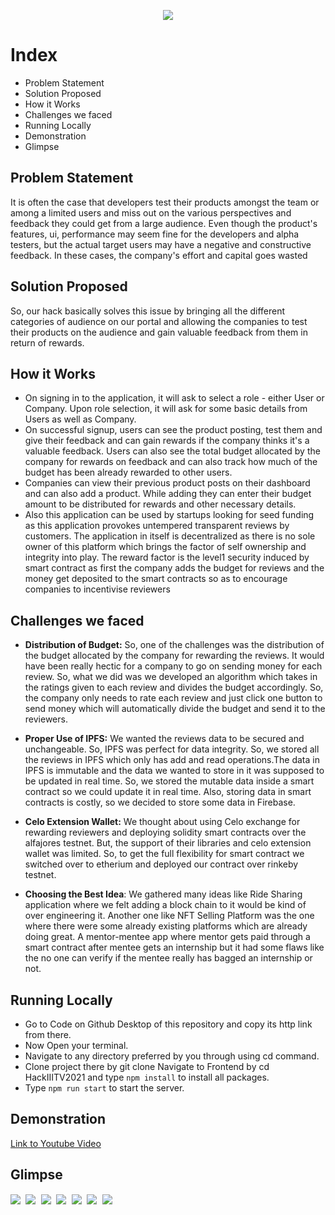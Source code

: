 <p align="center">
<img src="/home/naman/HackIIITV2021/public/images/beta_logo.png" align="center"></img>
</p>

# Index
- Problem Statement
- Solution Proposed
- How it Works
- Challenges we faced
- Running Locally
- Demonstration
- Glimpse

## Problem Statement
It is often the case that developers test their products amongst the team or among a limited users and miss out on the various perspectives and feedback they could get from a large audience. Even though the product's features, ui, performance may seem fine for the developers and alpha testers, but the actual target users may have a negative and constructive feedback. In these cases, the company's effort and capital goes wasted

## Solution Proposed
So, our hack basically solves this issue by bringing all the different categories of audience on our portal and allowing the companies to test their products on the audience and gain valuable feedback from them in return of rewards.

## How it Works
- On signing in to the application, it will ask to select a role - either User or Company. Upon role selection, it will ask for some basic details from Users as well as Company.
- On successful signup, users can see the product posting, test them and give their feedback and can gain rewards if the company thinks it's a valuable feedback. Users can also see the total budget allocated by the company for rewards on feedback and can also track how much of the budget has been already rewarded to other users.
- Companies can view their previous product posts on their dashboard and can also add a product. While adding they can enter their budget amount to be distributed for rewards and other necessary details.
- Also this application can be used by startups looking for seed funding as this application provokes untempered transparent reviews by customers. The application in itself is decentralized as there is no sole owner of this platform which brings the factor of self ownership and integrity into play. The reward factor is the level1 security induced by smart contract as first the company adds the budget for reviews and the money get deposited to the smart contracts so as to encourage companies to incentivise reviewers

## Challenges we faced
- **Distribution of Budget:**  So, one of the challenges was the distribution of the budget allocated by the company for rewarding the reviews. It would have been really hectic for a company to go on sending money for each review. So, what we did was we developed an algorithm which takes in the ratings given to each review and divides the budget accordingly. So, the company only needs to rate each review and just click one button to send money which will automatically divide the budget and send it to the reviewers.

- **Proper Use of IPFS:** We wanted the reviews data to be secured and unchangeable. So, IPFS was perfect for data integrity. So, we stored all the reviews in IPFS which only has add and read operations.The data in IPFS is immutable and the data we wanted to store in it was supposed to be updated in real time. So, we stored the mutable data inside a smart contract so we could update it in real time. Also, storing data in smart contracts is costly, so we decided to store some data in Firebase.

- **Celo Extension Wallet:** We thought about using Celo exchange for rewarding reviewers and deploying solidity smart contracts over the alfajores testnet. But, the support of their libraries and celo extension wallet was limited. So, to get the full flexibility for smart contract we switched over to etherium and deployed our contract over rinkeby testnet.

- **Choosing the Best Idea**: We gathered many ideas like Ride Sharing application where we felt adding a block chain to it would be kind of over engineering it. Another one like NFT Selling Platform was the one where there were some already existing platforms which are already doing great. A mentor-mentee app where mentor gets paid through a smart contract after mentee gets an internship but it had some flaws like the no one can verify if the mentee really has bagged an internship or not.



## Running Locally
- Go to Code on Github Desktop of this repository and copy its http link from there.
- Now Open your terminal.
- Navigate to any directory preferred by you through using cd command.
- Clone project there by git clone <url copied>
Navigate to Frontend by cd HackIIITV2021 and type `npm install` to install all packages.
- Type `npm run start` to start the server.


## Demonstration
<a href="https://www.youtube.com/watch?v=adbtcexU0IY">Link to Youtube Video</a>

## Glimpse
<kbd>
<img src="/home/naman/HackIIITV2021/public/images/first.png" align="center"></img>
</kbd>
<kbd>
<img src="/home/naman/HackIIITV2021/public/images/second.png" align="center"></img>
</kbd>
<kbd>
<img src="/home/naman/HackIIITV2021/public/images/third.png" align="center"></img>
</kbd>
<kbd>
<img src="/home/naman/HackIIITV2021/public/images/fourth.png" align="center"></img>
</kbd>
<kbd>
<img src="/home/naman/HackIIITV2021/public/images/fifth.png" align="center"></img>
</kbd>
<kbd>
<img src="/home/naman/HackIIITV2021/public/images/sixth.png" align="center"></img>
</kbd>
<kbd>
<img src="/home/naman/HackIIITV2021/public/images/seventh.png" align="center"></img>
</kbd>


